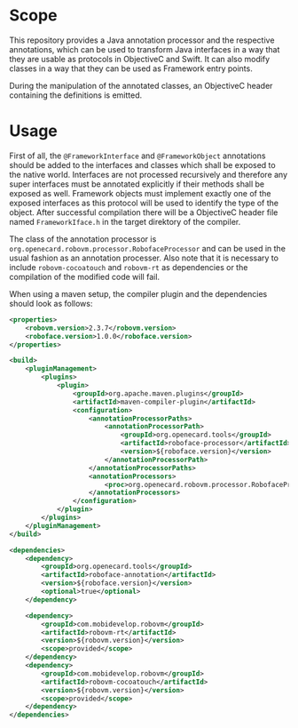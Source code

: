 Scope
=====

This repository provides a Java annotation processor and the respective annotations, which can be used to transform Java
interfaces in a way that they are usable as protocols in ObjectiveC and Swift. It can also modify classes in a way that
they can be used as Framework entry points.

During the manipulation of the annotated classes, an ObjectiveC header containing the definitions is emitted.


Usage
=====

First of all, the `@FrameworkInterface` and `@FrameworkObject` annotations should be added to the interfaces and classes
which shall be exposed to the native world. Interfaces are not processed recursively and therefore any super interfaces
must be annotated explicitly if their methods shall be exposed as well. Framework objects must implement exactly one of
the exposed interfaces as this protocol will be used to identify the type of the object. After successful compilation
there will be a ObjectiveC header file named `FrameworkIface.h` in the target direktory of the compiler.

The class of the annotation processor is `org.openecard.robovm.processor.RobofaceProcessor` and can be used in the usual
fashion as an annotation processer. Also note that it is necessary to include `robovm-cocoatouch` and `robovm-rt` as
dependencies or the compilation of the modified code will fail.

When using a maven setup, the compiler plugin and the dependencies should look as follows:

```XML
<properties>
	<robovm.version>2.3.7</robovm.version>
	<roboface.version>1.0.0</roboface.version>
</properties>

<build>
	<pluginManagement>
		<plugins>
			<plugin>
				<groupId>org.apache.maven.plugins</groupId>
				<artifactId>maven-compiler-plugin</artifactId>
				<configuration>
					<annotationProcessorPaths>
						<annotationProcessorPath>
							<groupId>org.openecard.tools</groupId>
							<artifactId>roboface-processor</artifactId>
							<version>${roboface.version}</version>
						</annotationProcessorPath>
					</annotationProcessorPaths>
					<annotationProcessors>
						<proc>org.openecard.robovm.processor.RobofaceProcessor</proc>
					</annotationProcessors>
				</configuration>
			</plugin>
		</plugins>
	</pluginManagement>
</build>

<dependencies>
	<dependency>
		<groupId>org.openecard.tools</groupId>
		<artifactId>roboface-annotation</artifactId>
		<version>${roboface.version}</version>
		<optional>true</optional>
	</dependency>

	<dependency>
		<groupId>com.mobidevelop.robovm</groupId>
		<artifactId>robovm-rt</artifactId>
		<version>${robovm.version}</version>
		<scope>provided</scope>
	</dependency>
	<dependency>
		<groupId>com.mobidevelop.robovm</groupId>
		<artifactId>robovm-cocoatouch</artifactId>
		<version>${robovm.version}</version>
		<scope>provided</scope>
	</dependency>
</dependencies>
```
